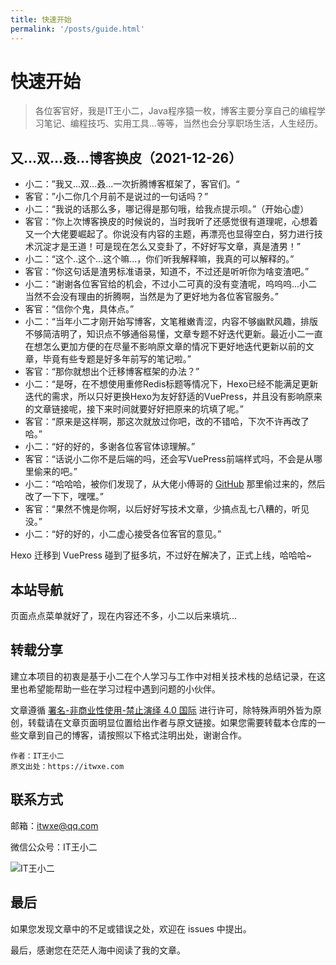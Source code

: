 ```yaml
---
title: 快速开始
permalink: '/posts/guide.html'
---
```


# 快速开始

> 各位客官好，我是IT王小二，Java程序猿一枚，博客主要分享自己的编程学习笔记、编程技巧、实用工具...等等，当然也会分享职场生活，人生经历。

## 又...双...叒...博客换皮（2021-12-26）

- 小二：”我又...双...叒...一次折腾博客框架了，客官们。“
- 客官：”小二你几个月前不是说过的一句话吗？”
- 小二：“我说的话那么多，哪记得是那句哦，给我点提示呗。”（开始心虚）
- 客官：“你上次博客换皮的时候说的，当时我听了还感觉很有道理呢，心想着又一个大佬要崛起了。你说没有内容的主题，再漂亮也显得空白，努力进行技术沉淀才是王道！可是现在怎么又变卦了，不好好写文章，真是渣男！”
- 小二：“这个..这个...这个嘛...，你们听我解释嘛，我真的可以解释的。”
- 客官：“你这句话是渣男标准语录，知道不，不过还是听听你为啥变渣吧。”
- 小二：“谢谢各位客官给的机会，不过小二可真的没有变渣呢，呜呜呜...小二当然不会没有理由的折腾啊，当然是为了更好地为各位客官服务。”
- 客官：“信你个鬼，具体点。”
- 小二：“当年小二才刚开始写博客，文笔稚嫩青涩，内容不够幽默风趣，排版不够简洁明了，知识点不够通俗易懂，文章专题不好迭代更新。最近小二一直在想怎么更加方便的在尽量不影响原文章的情况下更好地迭代更新以前的文章，毕竟有些专题是好多年前写的笔记啦。”
- 客官：“那你就想出个迁移博客框架的办法？”
- 小二：“是呀，在不想使用重修Redis标题等情况下，Hexo已经不能满足更新迭代的需求，所以只好更换Hexo为友好舒适的VuePress，并且没有影响原来的文章链接呢，接下来时间就要好好把原来的坑填了呢。”
- 客官：“原来是这样啊，那这次就放过你吧，改的不错哈，下次不许再改了哈。”
- 小二：“好的好的，多谢各位客官体谅理解。”
- 客官：“话说小二你不是后端的吗，还会写VuePress前端样式吗，不会是从哪里偷来的吧。”
- 小二：“哈哈哈，被你们发现了，从大佬小傅哥的 [GitHub](https://github.com/fuzhengwei/CodeGuide) 那里偷过来的，然后改了一下下，嘿嘿。”
- 客官：“果然不愧是你啊，以后好好写技术文章，少搞点乱七八糟的，听见没。”
- 小二：“好的好的，小二虚心接受各位客官的意见。”

Hexo 迁移到 VuePress 碰到了挺多坑，不过好在解决了，正式上线，哈哈哈~

## 本站导航

页面点点菜单就好了，现在内容还不多，小二以后来填坑...

## 转载分享

建立本项目的初衷是基于小二在个人学习与工作中对相关技术栈的总结记录，在这里也希望能帮助一些在学习过程中遇到问题的小伙伴。

文章遵循 [署名-非商业性使用-禁止演绎 4.0 国际](https://creativecommons.org/licenses/by-nc-nd/4.0/deed.zh) 进行许可，除特殊声明外皆为原创，转载请在文章页面明显位置给出作者与原文链接。如果您需要转载本仓库的一些文章到自己的博客，请按照以下格式注明出处，谢谢合作。

```
作者：IT王小二
原文出处：https://itwxe.com
```

## 联系方式

邮箱：[itwxe@qq.com](mailto:itwxe@qq.com)

微信公众号：IT王小二

![IT王小二](https://www.itwxe.com/images/system/qrcode_avatar.png)

## 最后

如果您发现文章中的不足或错误之处，欢迎在 issues 中提出。

最后，感谢您在茫茫人海中阅读了我的文章。